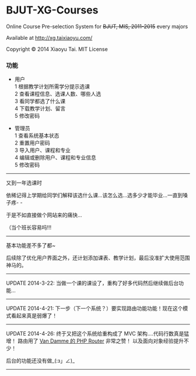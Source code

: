 BJUT-XG-Courses
===============

Online Course Pre-selection System for ~~BJUT, MIS, 2011-2015~~ every majors

Available at http://xg.taixiaoyu.com/

Copyright © 2014 Xiaoyu Tai. MIT License

### 功能

- 用户  
1 根据教学计划所需学分提示选课  
2 查看课程信息、选课人数、哪些人选  
3 看同学都选了什么课  
4 下载教学计划、留言  
5 修改密码  


- 管理员  
1 查看系统基本状态  
2 重置用户密码  
3 导入用户、课程和专业  
4 编辑或删除用户、课程和专业信息  
5 修改密码  


---

又到一年选课时   

依稀记得上学期给同学们解释该选什么课...该怎么选...选多少才能毕业...一直到嗓子疼- -   

于是不如直接做个网站来的痛快...   

（当个班长容易吗!!!   
   
---

基本功能差不多了都~   

后续除了优化用户界面之外，还计划添加课表、教学计划，最后没准扩大使用范围神马的。   

---

UPDATE 2014-3-22:
当做一个课的课设了，重构了好多代码然后继续做后台功能...

---

UPDATE 2014-4-21:
下一步（下一个系统？）要实现路由功能功能！现在这个模式看起来真是弱爆了！

---

UPDATE 2014-4-26:
终于又把这个系统给重构成了 MVC 架构....代码行数真是猛增！
路由用了 [Van Damme 的 PHP Router](https://github.com/bramus/router) 非常之赞！
以及面向对象经验提升不少！


后台的功能还没有做_(:з」∠)_


---